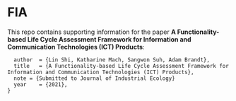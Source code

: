 # FIA
This repo contains supporting information for the paper __A Functionality-based Life Cycle Assessment Framework for Information and Communication Technologies (ICT) Products__:
```Article{linshi2021fia,
  author  = {Lin Shi, Katharine Mach, Sangwon Suh, Adam Brandt}, 
  title   = {A Functionality-based Life Cycle Assessment Framework for Information and Communication Technologies (ICT) Products},
  note = {Submitted to Journal of Industrial Ecology}
  year    = {2021},
}
```

